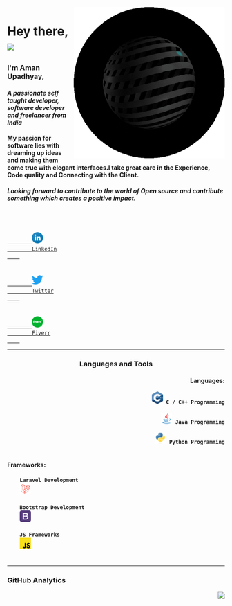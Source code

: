 <img src="asset/hacker.gif" width="350px" align="right">

# Hey there,<img src="https://media.giphy.com/media/hvRJCLFzcasrR4ia7z/giphy.gif" width="30px">

### **I'm Aman Upadhyay,**
#### *A passionate self taught developer, software developer and freelancer from India*

#### My passion for software lies with dreaming up ideas and making them come true with elegant interfaces.I take great care in the Experience, Code quality and Connecting with the Client.

#### *Looking forward to contribute to the world of Open source and contribute something which creates a positive impact.*
<br>

<code>
    <a href="https://www.linkedin.com/in/aman-upadhyay-02">
        <img width="26" src="asset/linkedin.svg">
        LinkedIn
    </a>
</code>
&nbsp;
<code>
    <a href="https://twitter.com/Aman_Upadhyay02">
        <img width="26" src="asset/twitter.svg">
        Twitter
    </a>
</code>
&nbsp;
<code>
    <a href="https://www.fiverr.com/badshahaman">
        <img width="26" src="asset/fiverr.svg">
        Fiverr
    </a>
</code>

---

<p align="center">

<h3 align="center">
    Languages and Tools
</h3>

<h4 align="right">
Languages: <br>
    <code>
    <img width="26" src="asset/cpp.svg"> C / C++ Programming
    </code>
&nbsp;
    <code>
    <img width="26" src="asset/java.svg"> Java Programming
    </code>
&nbsp;
    <code>
    <img width="26" src="asset/python.svg"> Python Programming
    </code>
</h4>

<h4 align="left">
Frameworks: <br>
    <code>
    Laravel Development
    <img width="26" src="asset/laravel.png">
    </code>
&nbsp;
    <code>
    Bootstrap Development
    <img width="26" src="asset/bootstrap.png">
    </code>
&nbsp;
    <code>
    JS Frameworks
    <img width="26" src="asset/javascript.svg">
    </code>
</h4>

</p>

---

### GitHub Analytics

<img src="https://github-readme-stats.vercel.app/api?username=AmanxUpadhyay&include_all_commits=true&count_private=true&show_icons=true&line_height=35&title_color=7A7ADB&icon_color=2234AE&text_color=D3D3D3&bg_color=0,000000,130F40" height="250em" align="right">
